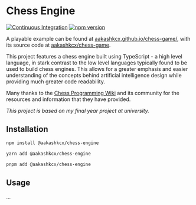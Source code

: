 # Chess Engine

[![Continuous Integration](https://github.com/aakashkcx/chess-engine/actions/workflows/ci.yml/badge.svg)](https://github.com/aakashkcx/chess-engine/actions/workflows/ci.yml)
[![npm version](https://badge.fury.io/js/@aakashkcx%2Fchess-engine.svg)](https://badge.fury.io/js/@aakashkcx%2Fchess-engine)

A playable example can be found at [aakashkcx.github.io/chess-game/](https://aakashkcx.github.io/chess-game/), with its source code at [aakashkcx/chess-game](https://github.com/aakashkcx/chess-game).

This project features a chess engine built using TypeScript - a high level language, in stark contrast to the low level languages typically found to be used to build chess engines. This allows for a greater emphasis and easier understanding of the concepts behind artificial intelligence design while providing much greater code readability.

Many thanks to the [Chess Programming Wiki](https://www.chessprogramming.org/Main_Page) and its community for the resources and information that they have provided.

_This project is based on my final year project at university._

## Installation

```bash
npm install @aakashkcx/chess-engine
```

```bash
yarn add @aakashkcx/chess-engine
```

```bash
pnpm add @aakashkcx/chess-engine
```

## Usage

...
